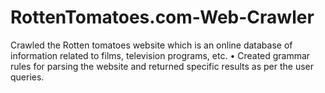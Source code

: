 # RottenTomatoes.com-Web-Crawler
Crawled the Rotten tomatoes website which is an online database of information related to films, television programs, etc. • Created grammar rules for parsing the website and returned specific results as per the user queries.
